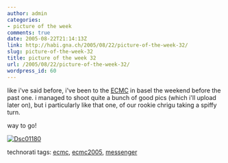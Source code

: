 ```yaml
---
author: admin
categories:
- picture of the week
comments: true
date: 2005-08-22T21:14:13Z
link: http://habi.gna.ch/2005/08/22/picture-of-the-week-32/
slug: picture-of-the-week-32
title: picture of the week 32
url: /2005/08/22/picture-of-the-week-32/
wordpress_id: 60
---
```


like i've said before, i've been to the [ECMC](http://ecmc2005.org/) in basel the weekend before the past one. i managed to shoot quite a bunch of good pics (which i'll upload later on), but i particularly like that one, of our rookie chrigu taking a spiffy turn.
  
way to go!



[![Dsc01180](http://habi.gna.ch/blog/images/DSC01180-tm.jpg)](http://habi.gna.ch/blog/images/DSC01180.jpg)





technorati tags: [ecmc](http://www.technorati.com/tag/ecmc), [ecmc2005](http://www.technorati.com/tag/ecmc2005), [messenger](http://www.technorati.com/tag/messenger)
